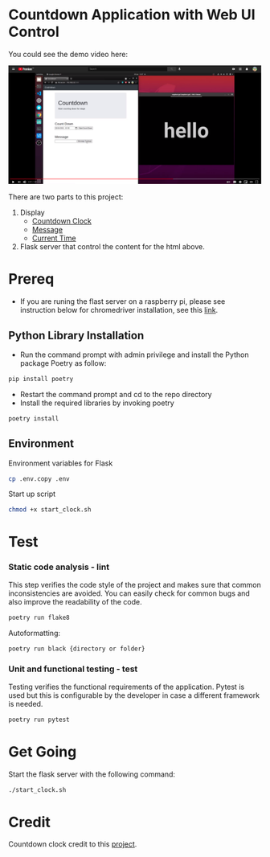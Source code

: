 # Countdown Application with Web UI Control

You could see the demo video here: 


[![](image/youtube.png)](https://youtu.be/ZUQpnmImtWw)


There are two parts to this project:
 1. Display
    - [Countdown Clock](https://jonathancychow.github.io/countdown/?time=35&alert=30)
    - [Message](https://jonathancychow.github.io/countdown/?message=helloworld)
    - [Current Time](https://jonathancychow.github.io/countdown/?showcurrent=1)
2. Flask server that control the content for the html above.

# Prereq
- If you are runing the flast server on a raspberry pi, please see instruction below for chromedriver installation, see this [link](https://ivanderevianko.com/2020/01/selenium-chromedriver-for-raspberrypi).

## Python Library Installation 
- Run the command prompt with admin privilege and install the Python package Poetry as follow: 
```bash
pip install poetry
```
- Restart the command prompt and cd to the repo directory 
- Install the required libraries by invoking poetry 
```bash
poetry install 
```  
## Environment
Environment variables for Flask
```bash
cp .env.copy .env
```
Start up script
```bash
chmod +x start_clock.sh
```
# Test
### Static code analysis - lint

This step verifies the code style of the project and makes sure that common inconsistencies are avoided. You can
easily check for common bugs and also improve the readability of the code.

```bash
poetry run flake8
``` 
Autoformatting: 
```bash
poetry run black {directory or folder}
``` 

### Unit and functional testing - test

Testing verifies the functional requirements of the application. Pytest is used but this is configurable by the developer
in case a different framework is needed.

```bash
poetry run pytest
``` 
# Get Going
Start the flask server with the following command:
```bash
./start_clock.sh
``` 

# Credit 
Countdown clock credit to this [project](https://github.com/szimek/final-countdown).